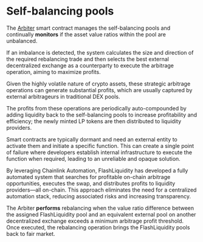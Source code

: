 # Self-balancing pools

The [Arbiter](https://github.com/flashliquidity/flashliquidity-arbiter) smart contract manages the self-balancing pools and continually **monitors** if the asset value ratios within the pool are unbalanced.&#x20;

If an imbalance is detected, the system calculates the size and direction of the required rebalancing trade and then selects the best external decentralized exchange as a counterparty to execute the arbitrage operation, aiming to maximize profits.&#x20;

Given the highly volatile nature of crypto assets, these strategic arbitrage operations can generate substantial profits, which are usually captured by external arbitrageurs in traditional DEX pools.&#x20;

The profits from these operations are periodically auto-compounded by adding liquidity back to the self-balancing pools to increase profitability and efficiency; the newly minted LP tokens are then distributed to liquidity providers.&#x20;

Smart contracts are typically dormant and need an external entity to activate them and initiate a specific function. This can create a single point of failure where developers establish internal infrastructure to execute the function when required, leading to an unreliable and opaque solution.&#x20;

By leveraging Chainlink Automation, FlashLiquidity has developed a fully automated system that searches for profitable on-chain arbitrage opportunities, executes the swap, and distributes profits to liquidity providers—all on-chain. This approach eliminates the need for a centralized automation stack, reducing associated risks and increasing transparency.&#x20;

The Arbiter **performs** rebalancing when the value ratio difference between the assigned FlashLiquidity pool and an equivalent external pool on another decentralized exchange exceeds a minimum arbitrage profit threshold. Once executed, the rebalancing operation brings the FlashLiquidity pools back to fair market.
